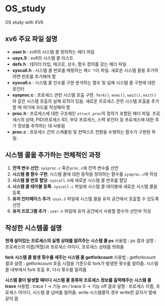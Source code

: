 # OS_study
OS study with XV6

## xv6 주요 파일 설명
- **user.h** : xv6의 시스템 콜 정의하는 헤더 파일
- **usys.S** : xv6의 시스템 콜 리스트
- **defs.h** : 데이터 타입, 매크로, 상수, 함수 정의를 갖는 헤더 파일
- **syscall.h** : 시스템 콜 번호를 매핑하는 헤ㄷㄱ더 파일. 새로운 시스템 콜을 추가하려면 번호를 추가해야 함
- **syscall.c** : 시스템 콜 인수를 구문 분석하는 함수 및 실제 시스템 콜 구현에 대한 포인터
- **sysproc.c** : 프로세스 관련 시스템 호출 구현. `fork()`, `exec()`, `wait()`, `exit()` 와 같은 시스템 호출의 실제 로직이 있음. 새로운 프로세스 관련 시스템 호출을 추가할 때 여기에 코드를 작성해야 함
- **proc.h** : 프로세스에 대한 구조체인 `struct proc`의 정의가 포함된 헤더 파일. 프로세스의 상태, PID(프로세스 ID), 부모 프로세스, 스택 포인터 등 프로세스에 대한 추가 정보를 추적하는 데 사용됨
- **proc.c** : 프로세스 간의 스케줄링 및 컨텍스트 전환을 수행하는 함수가 구현된 파일.

## 시스템 콜을 추가하는 전체적인 과정
1. **전역 변수 선언**: `sysproc.c` 혹은`proc.c`에 전역 변수를 선언
2. **시스템 콜 함수 구현**: 시스템 콜에 대한 동작을 정의하는 함수를 `sysproc.c`에 작성
3. **시스템 콜 번호 할당**: `syscall.h`에 새로운 시스템 콜 번호를 할당
4. **시스템 콜 테이블 등록**: `syscall.c` 파일에 시스템 콜 테이블에 새로운 시스템 콜을 등록
5. **유저 인터페이스 추가**: `usys.S` 파일에 시스템 콜을 유저 공간에서 호출할 수 있도록 선언
6. **유저 프로그램 추가** : `user.h` 파일에 유저 공간에서 사용할 함수의 선언부 작성


## 작성한 시스템콜 설명
**현재 살아있는 프로세스의 실행 상태를 알려주는 시스템 콜 ps**
사용법 : ps
결과 설명 : 프로세스의 이름(역할)과 프로세스 아이디, 프로세스 상태를 띄워줌


**fork 시스템 콜 발생 횟수를 세주는 시스템 콜 getforkcount**
사용법 : getforkcount
결과 설명 : getforkcount 호출 시점을 기준으로 fork가 발생한 횟수를 알려줌.
          시스템 콜 내부에서 fork 호출 후, 다시 횟수를 알려줌


**시스템 콜이 발생할 때마다 시스템 콜 종류와 프로세스 정보를 출력해주는 시스템 콜 trace**
사용법 :  trace 1 -> 기능 on  / trace 0 -> 기능 off
결과 설명 : 프로세스 이름, 프로세스 아이디, 시스템 콜 넘버를 알려줌. write 시스템콜의 경우 write한 글자가 옆에 같이 뜸
